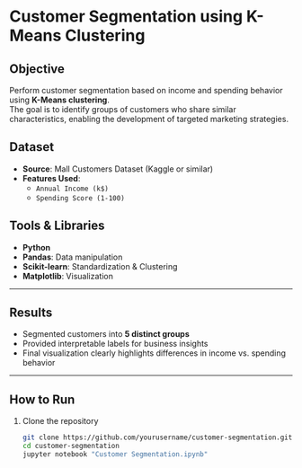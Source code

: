 # Customer Segmentation using K-Means Clustering

## Objective
Perform customer segmentation based on income and spending behavior using **K-Means clustering**.  
The goal is to identify groups of customers who share similar characteristics, enabling the development of targeted marketing strategies.

## Dataset
- **Source**: Mall Customers Dataset (Kaggle or similar)  
- **Features Used**:  
  - `Annual Income (k$)`  
  - `Spending Score (1-100)`  

## Tools & Libraries
- **Python**  
- **Pandas**: Data manipulation  
- **Scikit-learn**: Standardization & Clustering  
- **Matplotlib**: Visualization  

---

## Results
- Segmented customers into **5 distinct groups**  
- Provided interpretable labels for business insights  
- Final visualization clearly highlights differences in income vs. spending behavior  

---

## How to Run

1. Clone the repository  
   ```bash
   git clone https://github.com/yourusername/customer-segmentation.git
   cd customer-segmentation
   jupyter notebook "Customer Segmentation.ipynb"
